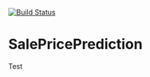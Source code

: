 [![Build Status](https://travis-ci.org/isultane/SalePricePrediction.svg?branch=master)](https://travis-ci.org/isultane/SalePricePrediction)
# SalePricePrediction
Test
